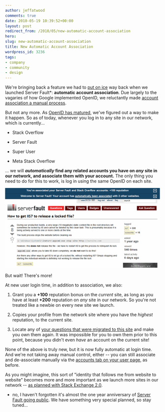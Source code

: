 ```yaml
---
author: jeffatwood
comments: true
date: 2010-05-19 10:39:52+00:00
layout: post
redirect_from: /2010/05/new-automatic-account-association
hero:
slug: new-automatic-account-association
title: New Automatic Account Association
wordpress_id: 3236
tags:
- company
- community
- design
---
```



We're bringing back a feature we had to [put on ice](http://blog.stackoverflow.com/2009/04/googles-openids-are-unique-per-domain/) way back when we launched Server Fault*: **automatic account association**. Due largely to the vagaries of how Google implemented OpenID, we reluctantly made [account association a manual process](http://blog.stackoverflow.com/2009/07/cross-site-account-associations/).



But not any more. As [OpenID has matured](http://blog.stackoverflow.com/2010/04/openid-one-year-later/), we've figured out a way to make it happen. So as of today, whenever you log in to any site in our network, which is currently...




  * Stack Overflow

  * Server Fault

  * Super User

  * Meta Stack Overflow




... we will **_automatically_ find any related accounts you have on _any_ site in our network, and associate them with your account.** The only thing you need to do for this to work, is log in using the same OpenID on each site.



![](/images/wordpress/auto-association.png)



But wait! There's more!



At new user login time, in addition to association, we also:







  1. Grant you a **+100** reputation bonus on the _current_ site, as long as you have at least **+200** reputation on _any_ site in our network. So you're not treated like a newbie on every new site we launch.

  2. Copies your profile from the network site where you have the _highest_ reputation, to the current site. 

  3. Locate any of [your questions that were migrated to this site](http://blog.stackoverflow.com/2009/07/migrate-questions-between-websites/) and make you own them again. It was impossible for you to own them prior to this point, because you didn't even _have_ an account on the current site!




None of the above is truly new, but it is now fully automatic at login time. And we're not taking away manual control, either -- you can still associate and de-associate manually via the [accounts tab on your user page](http://blog.stackoverflow.com/2009/07/cross-site-account-associations/), as before.



As you might imagine, this sort of "identity that follows me from website to website" becomes more and more important as we launch more sites in our network -- [as planned with Stack Exchange 2.0](http://blog.stackexchange.com/post/518474918/stack-exchange-2-0).



* no, I haven't forgotten it's almost the one year anniversary of [Server Fault going public](http://blog.stackoverflow.com/2009/05/server-fault-public-beta-launches/). We have something very special planned, so stay tuned...

